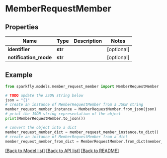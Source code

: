 # MemberRequestMember


## Properties

Name | Type | Description | Notes
------------ | ------------- | ------------- | -------------
**identifier** | **str** |  | [optional] 
**notification_mode** | **str** |  | [optional] 

## Example

```python
from sparkfly.models.member_request_member import MemberRequestMember

# TODO update the JSON string below
json = "{}"
# create an instance of MemberRequestMember from a JSON string
member_request_member_instance = MemberRequestMember.from_json(json)
# print the JSON string representation of the object
print(MemberRequestMember.to_json())

# convert the object into a dict
member_request_member_dict = member_request_member_instance.to_dict()
# create an instance of MemberRequestMember from a dict
member_request_member_from_dict = MemberRequestMember.from_dict(member_request_member_dict)
```
[[Back to Model list]](../README.md#documentation-for-models) [[Back to API list]](../README.md#documentation-for-api-endpoints) [[Back to README]](../README.md)


